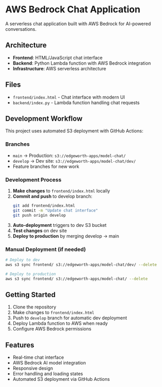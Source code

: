 # AWS Bedrock Chat Application

A serverless chat application built with AWS Bedrock for AI-powered conversations.

## Architecture

- **Frontend**: HTML/JavaScript chat interface
- **Backend**: Python Lambda function with AWS Bedrock integration
- **Infrastructure**: AWS serverless architecture

## Files

- `frontend/index.html` - Chat interface with modern UI
- `backend/index.py` - Lambda function handling chat requests

## Development Workflow

This project uses automated S3 deployment with GitHub Actions:

### Branches
- `main` → Production: `s3://edgeworth-apps/model-chat/`
- `develop` → Dev site: `s3://edgeworth-apps/model-chat/dev/`
- Feature branches for new work

### Development Process
1. **Make changes** to `frontend/index.html` locally
2. **Commit and push** to develop branch:
   ```bash
   git add frontend/index.html
   git commit -m "Update chat interface"
   git push origin develop
   ```
3. **Auto-deployment** triggers to dev S3 bucket
4. **Test changes** on dev site
5. **Deploy to production** by merging develop → main

### Manual Deployment (if needed)
```bash
# Deploy to dev
aws s3 sync frontend/ s3://edgeworth-apps/model-chat/dev/ --delete

# Deploy to production  
aws s3 sync frontend/ s3://edgeworth-apps/model-chat/ --delete
```

## Getting Started

1. Clone the repository
2. Make changes to `frontend/index.html`
3. Push to `develop` branch for automatic dev deployment
4. Deploy Lambda function to AWS when ready
5. Configure AWS Bedrock permissions

## Features

- Real-time chat interface
- AWS Bedrock AI model integration
- Responsive design
- Error handling and loading states
- Automated S3 deployment via GitHub Actions